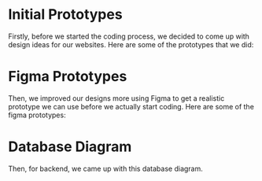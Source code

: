 # Initial Prototypes
Firstly, before we started the coding process, we decided to come up with design ideas for our websites. 
Here are some of the prototypes that we did:

# Figma Prototypes
Then, we improved our designs more using Figma to get a realistic prototype we can use before we actually start coding.
Here are some of the figma prototypes:

# Database Diagram
Then, for backend, we came up with this database diagram.
